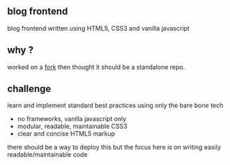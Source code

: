 ## blog frontend

blog frontend written using HTML5, CSS3 and vanilla javascript

## why ?
worked on a [fork](https://github.com/kyambvthi/news-blog-frontend/tree/responsive-homepage) then thought it should be a standalone repo.

## challenge
learn and implement standard best practices using only the bare bone tech

- no frameworks, vanilla javascript only
- modular, readable, maintainable CSS3
- clear and concise HTML5 markup

there should be a way to deploy this but the focus here is on writing easily readable/maintainable code